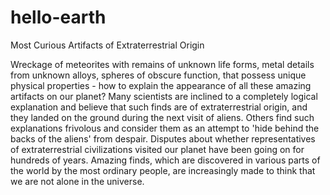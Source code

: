 # hello-earth

Most Curious Artifacts of Extraterrestrial Origin

Wreckage of meteorites with remains of unknown life forms, metal details from unknown alloys, spheres of obscure function, that possess unique physical properties - how to explain the appearance of all these amazing artifacts on our planet? Many scientists are inclined to a completely logical explanation and believe that such finds are of extraterrestrial origin, and they landed on the ground during the next visit of aliens. Others find such explanations frivolous and consider them as an attempt to 'hide behind the backs of the aliens' from despair. Disputes about whether representatives of extraterrestrial civilizations visited our planet have been going on for hundreds of years. Amazing finds, which are discovered in various parts of the world by the most ordinary people, are increasingly made to think that we are not alone in the universe.
